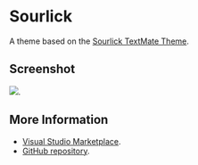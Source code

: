 # Sourlick

A theme based on the [Sourlick TextMate Theme](http://colorsublime.com/theme/Sourlick).


## Screenshot
![](https://raw.githubusercontent.com/gerane/VSCodeThemes/master/gerane.Theme-Sourlick/screenshot.png).


## More Information
* [Visual Studio Marketplace](https://marketplace.visualstudio.com/items/gerane.Theme-Sourlick).
* [GitHub repository](https://github.com/gerane/VSCodeThemes).
